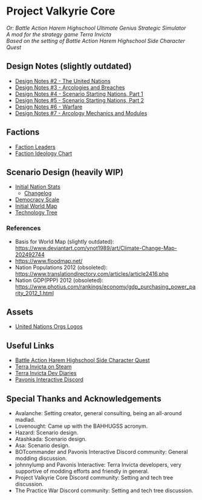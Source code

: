 # Project Valkyrie Core
_Or: Battle Action Harem Highschool Ultimate Genius Strategic Simulator\
A mod for the strategy game Terra Invicta\
Based on the setting of Battle Action Harem Highschool Side Character Quest_

## Design Notes (slightly outdated)
- [Design Notes #2 - The United Nations](docs/TMM%202.md)
- [Design Notes #3 - Arcologies and Breaches](docs/TMM%203.md)
- [Design Notes #4 - Scenario Starting Nations, Part 1](docs/TMM%204.md)
- [Design Notes #5 - Scenario Starting Nations, Part 2](docs/TMM%205.md)
- [Design Notes #6 - Warfare](docs/TMM%206.md)
- [Design Notes #7 - Arcology Mechanics and Modules](docs/TMM%207.md)

## Factions
- [Faction Leaders](TI-PVC%20Leaderboard%2001C.png)
- [Faction Ideology Chart](BAHHSCQ%20Politics%20v4.png)

## Scenario Design (heavily WIP)
- [Initial Nation Stats](https://docs.google.com/spreadsheets/d/1Q24q10s4prjF_WJb0rQBVoIWNEGoloshCUb2pn2M-oI/edit#gid=2095197382)
  - [Changelog](docs/Initial%20Nation%20Stats%20Changelog.md)
- [Democracy Scale](BAHHSCQ%20Nation%20Stats%20Democracy%20v1.png)
- [Initial World Map](TI-PVC%20World%20Map%202025%202B.png)
- [Technology Tree](BAHHSCQ%20Tech%20Tree-Techs%203c.png)
### References
- Basis for World Map (slightly outdated): https://www.deviantart.com/ynot1989/art/Climate-Change-Map-202492744
- https://www.floodmap.net/
- Nation Populations 2012 (obsoleted): https://www.translationdirectory.com/articles/article2416.php
- Nation GDP(PPP) 2012 (obsoleted): https://www.photius.com/rankings/economy/gdp_purchasing_power_parity_2012_1.html

## Assets
- [United Nations Orgs Logos](TI-PVC%20UN%20Orgs%2001B.png)

## Useful Links
- [Battle Action Harem Highschool Side Character Quest](https://forums.sufficientvelocity.com/threads/battle-action-harem-highschool-side-character-quest-no-sv-you-are-the-waifu.15335/reader/)
- [Terra Invicta on Steam](https://store.steampowered.com/app/1176470/Terra_Invicta/)
- [Terra Invicta Dev Diaries](https://www.pavonisinteractive.com/phpBB3/viewforum.php?f=7)
- [Pavonis Interactive Discord](https://discord.gg/XBVqMZU)

## Special Thanks and Acknowledgements
- Avalanche: Setting creator, general consulting, being an all-around madlad.
- Lovenought: Came up with the BAHHUGSS acronym.
- Hazard: Scenario design.
- Atashkada: Scenario design.
- Asa: Scenario design.
- BOTcommander and Pavonis Interactive Discord community: General modding discussion.
- johnnylump and Pavonis Interactive: Terra Invicta developers, very supportive of modding efforts and friendly in general.
- Project Valkyrie Core Discord community: Setting and tech tree discussion.
- The Practice War Discord community: Setting and tech tree discussion.
